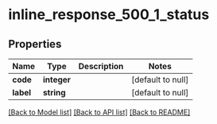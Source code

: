 # inline_response_500_1_status

## Properties
Name | Type | Description | Notes
------------ | ------------- | ------------- | -------------
**code** | **integer** |  | [default to null]
**label** | **string** |  | [default to null]

[[Back to Model list]](../README.md#documentation-for-models) [[Back to API list]](../README.md#documentation-for-api-endpoints) [[Back to README]](../README.md)


